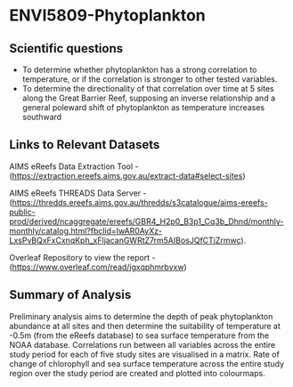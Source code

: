 # ENVI5809-Phytoplankton

## Scientific questions
- To determine whether phytoplankton has a strong correlation to temperature, or if the correlation is stronger to other tested variables. 
- To determine the directionality of that correlation over time at 5 sites along the Great Barrier Reef, supposing an inverse relationship and a general poleward shift of phytoplankton as temperature increases southward 

## Links to Relevant Datasets
AIMS eReefs Data Extraction Tool - 
(https://extraction.ereefs.aims.gov.au/extract-data#select-sites) 

AIMS eReefs THREADS Data Server - 
(https://thredds.ereefs.aims.gov.au/thredds/s3catalogue/aims-ereefs-public-prod/derived/ncaggregate/ereefs/GBR4_H2p0_B3p1_Cq3b_Dhnd/monthly-monthly/catalog.html?fbclid=IwAR0AyXz-LxsPvBQxFxCxnqKph_xFljacanGWRtZ7rm5AIBosJQfCTjZrmwc).

Overleaf Repository to view the report - 
(https://www.overleaf.com/read/jgxqphmrbvxw)

## Summary of Analysis
Preliminary analysis aims to determine the depth of peak phytoplankton abundance at all sites and then determine the suitability of temperature at -0.5m (from the eReefs database) to sea surface temperature from the NOAA database. Correlations run between all variables across the entire study period for each of five study sites are visualised in a matrix. Rate of change of chlorophyll and sea surface temperature across the entire study region over the study period are created and plotted into colourmaps. 
